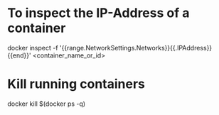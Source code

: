 # To inspect the IP-Address of a container
docker inspect -f '{{range.NetworkSettings.Networks}}{{.IPAddress}}{{end}}' <container_name_or_id>

# Kill running containers
docker kill $(docker ps -q)